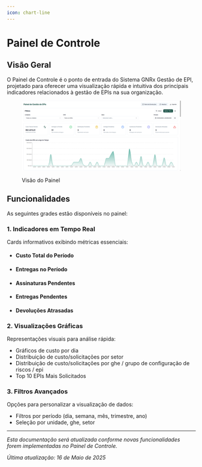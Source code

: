```yaml
---
icon: chart-line
---
```


# Painel de Controle

## Visão Geral

O Painel de Controle é o ponto de entrada do Sistema GNRx Gestão de EPI, projetado para oferecer uma visualização rápida e intuitiva dos principais indicadores relacionados à gestão de EPIs na sua organização.

<figure><img src=".gitbook/assets/image (2) (1) (1).png" alt=""><figcaption><p>Visão do Painel</p></figcaption></figure>

## Funcionalidades

As seguintes grades estão disponíveis no painel:

### 1. Indicadores em Tempo Real

Cards informativos exibindo métricas essenciais:

* #### Custo Total do Período
* #### Entregas no Período
* #### Assinaturas Pendentes
* #### Entregas Pendentes
* #### Devoluções Atrasadas

### 2. Visualizações Gráficas

Representações visuais para análise rápida:

* Gráficos de custo por dia
* Distribuição de custo/solicitações por setor
* Distribuição de custo/solicitações por ghe / grupo de configuração de riscos / epi
* Top 10 EPIs Mais Solicitados

### 3. Filtros Avançados

Opções para personalizar a visualização de dados:

* Filtros por período (dia, semana, mês, trimestre, ano)
* Seleção por unidade, ghe, setor





***

_Esta documentação será atualizada conforme novas funcionalidades forem implementadas no Painel de Controle._

_Última atualização: 16 de Maio de 2025_

